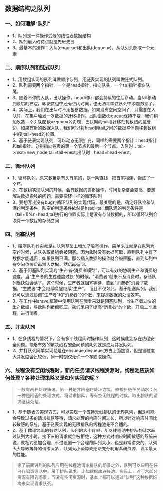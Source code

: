 ## 数据结构之队列

### 一、如何理解“队列”

- 1、队列是一种操作受限的线性表数据结构
- 2、队列最大的特点就是先进先出
- 3、最基本的操作：入队(enqueue)和出队(dequeue)，从队列头部取一个元素

### 二、顺序队列和链式队列

- 1、用数组实现的队列叫做顺序队列，用链表实现的队列叫做链式队列。
- 2、队列需要两个指针，一个是head指针，指向队头，一个tail指针指向队尾。
- 3、随着不停的入队，出队操作，head和tail都会持续的往后移动。当tail移动到最后的右边，即使数组中还有空闲时间，也无法继续往队列中添加数据了。
- 4、实际上，我们在出队时不用搬移数据。如果没有空闲空间了，只需要在入队时，在集中触发一次数据的迁移操作。出队函数dequeue保持不变，我们稍加改造一个入队函数enqueue的实现，当队列的tail指针移动到数组的最后边，如果有新的数据入队，我们可以将head到tail之间的数据整体搬移到数组中0到tail-head的位置。
- 5、基于链表实现队列，可以动态无限扩充，同样的需要两个指针：head指针和tail指针。分别指向链表的第一个节点和最后一个节点。入队时：tail->next=new_node,tail=tail->next;出队时，head=head->next。

### 三、循环队列

- 1、循环队列，原来数组是有头有尾的，是一条直线，把首尾相连，扳成了一个环。
- 2、在数组实现队列的时候，会有数据的搬移操作，时间复杂度会变高，要想解决数据搬移的问题，需要像环一样的循环队列
- 3、要想写出没有bug的循环队列的实现代码，最关键的是，确定好队空和队满的判定条件。队空的判定条件依然是head=tail,而队满的判定条件是（tail+1)%n=head,tail执行的位置实际上是没有存储数据的，所以循环队列会浪费一个数组的存储空间


### 四、阻塞队列

- 1、阻塞队列其实就是在队列基础上增加了阻塞操作。简单来说就是在队列为空的时候，从队头取数组会被阻塞。因为此时没有数据可取，直到队列中有了数据才能返回；如果队列已满，那么插入数据的操作就会被阻塞，直到队列中有空闲位置后再插入数据，然后再返回。
- 2、基于阻塞队列实现的“生产者-消费者模型”，可以有效的协调生产和消费的速度。当“生产者的生成速度过快”的时候，“消费者”就来不及消费时，存储队列很快就会满了。这个时候，生产者就阻塞等待，直到“消费者”消费了数据，“生成者”才会继续唤醒继续“生产”。
而且不仅如此，基于阻塞队列，我们还可以通过协调“生产者”和“消费者”的个数，来提高数据的处理效率。
- 3、在工作中laravel框架中使用队列在我看来就是阻塞队列，当生产者过快的生产数据，导致队列数据积压，我们采用了提高“消费者”的个数，开启三个进程，进行消费。


### 五、并发队列

- 1、在多线程的情况下，会有多个线程同时操作队列，这时候就会存在线程安全问题。能够有效的解决线程安全问题的队列就是成为并发队列。
- 2、并打队列简单实现就是在enqueue,dequeue,方法上面加锁，但是锁粒度大并发度会比较低，同一时刻仅允许一个存或取操作。

### 六、线程没有空闲线程时，新的任务请求线程资源时，线程池应该如何处理？各种处理策略又是如何实现的呢？

> 一般有两种处理策略。第一种是非阻塞的处理方式，直接拒绝任务请求；另一种是阻塞的处理方式，将请求排队，等有空闲线程的时候，取出排队的请求继续处理。

- 1、基于链表的实现方式，可以实现一个支持无线排队的无界队列，但是可能会导致过多的请求排队等待，请求处理的响应时间过长，所以针对响应时间比较敏感的系统，基于链表实现的无限排队的线程池是不合适的。
- 2、基于数组实现的有界队列，队列的大小有限，所以线程池中排队的请求超过队列大小时，接下来的请求就会被拒绝，这种方式对响应时间敏感的系统来说，就相对更加合理，不过设置一个合理的队列大小，也是非常讲究的。队列太大导致等待的请求太多，队列太小会导致无法充分利用系统资源，发挥最大的性能。

> 除了前面讲到的队列应用在线程池请求排队的场景之外，队列可以应用在任何有限资源池中，用于排队请求，比如数据库连接池。实际上，对于大部分资源有限的场景，当没有空闲资源时，基本上都可以通过“队列”这种数据结构来实现请求队列。
